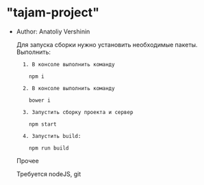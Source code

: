#  "tajam-project"

* Author: Anatoliy Vershinin


    Для запуска сборки нужно установить необходимые пакеты. Выполнить:

        1. В консоле выполнить команду

          npm i

        2. В консоле выполнить команду

          bower i

        3. Запустить сборку проекта и сервер

          npm start

        4. Запустить build:

          npm run build



    Прочее

    Требуется nodeJS, git
